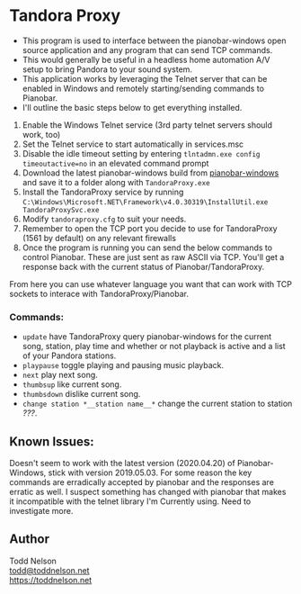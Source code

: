 # Tandora Proxy
* This program is used to interface between the pianobar-windows open source application and any program that can send TCP commands.  
* This would generally be useful in a headless home automation A/V setup to bring Pandora to your sound system.  
* This application works by leveraging the Telnet server that can be enabled in Windows and remotely starting/sending commands to Pianobar. 
* I'll outline the basic steps below to get everything installed.

1. Enable the Windows Telnet service (3rd party telnet servers should work, too)
1. Set the Telnet service to start automatically in services.msc
1. Disable the idle timeout setting by entering `tlntadmn.exe config timeoutactive=no` in an elevated command prompt
1. Download the latest pianobar-windows build from [pianobar-windows](https://github.com/thedmd/pianobar-windows/releases) and save it to a folder along with `TandoraProxy.exe`
1. Install the TandoraProxy service by running `C:\Windows\Microsoft.NET\Framework\v4.0.30319\InstallUtil.exe TandoraProxySvc.exe`
1. Modify `tandoraproxy.cfg` to suit your needs.
1. Remember to open the TCP port you decide to use for TandoraProxy (1561 by default) on any relevant firewalls
1. Once the program is running you can send the below commands to control Pianobar.  These are just sent as raw ASCII via TCP.  You'll get a response back with the current status of Pianobar/TandoraProxy.

From here you can use whatever language you want that can work with TCP sockets to interace with TandoraProxy/Pianobar.
	
### Commands:	
* `update`  have TandoraProxy query pianobar-windows for the current song, station, play time and whether or not playback is active and a list of your Pandora stations.
* `playpause`  toggle playing and pausing music playback.
* `next`  play next song.
* `thumbsup`  like current song.
* `thumbsdown`  dislike current song.
* `change station *__station name__*`  change the current station to station *???*.

## Known Issues:
Doesn't seem to work with the latest version (2020.04.20) of Pianobar-Windows, stick with version 2019.05.03.  For some reason the key commands are erradically accepted by pianobar and the responses are erratic as well.  I suspect something has changed with pianobar that makes it incompatible with the telnet library I'm Currently using.  Need to investigate more.
	
## Author
Todd Nelson  
todd@toddnelson.net  
https://toddnelson.net